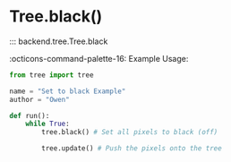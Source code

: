 # Tree.black()

::: backend.tree.Tree.black

:octicons-command-palette-16: Example Usage:

``` py  
from tree import tree

name = "Set to black Example"
author = "Owen"

def run():
    while True:
        tree.black() # Set all pixels to black (off)

        tree.update() # Push the pixels onto the tree
```
